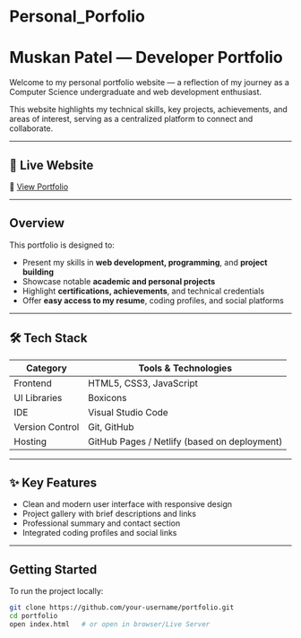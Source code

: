 # Personal_Porfolio 
# Muskan Patel — Developer Portfolio

Welcome to my personal portfolio website — a reflection of my journey as a Computer Science undergraduate and web development enthusiast.

This website highlights my technical skills, key projects, achievements, and areas of interest, serving as a centralized platform to connect and collaborate.

---

## 📍 Live Website

🔗 [View Portfolio](https://your-portfolio-link.com)

---

##  Overview

This portfolio is designed to:

- Present my skills in **web development, programming**, and **project building**
- Showcase notable **academic and personal projects**
- Highlight **certifications, achievements**, and technical credentials
- Offer **easy access to my resume**, coding profiles, and social platforms

---

## 🛠 Tech Stack

| Category      | Tools & Technologies                          |
|---------------|-----------------------------------------------|
| Frontend      | HTML5, CSS3, JavaScript                       |
| UI Libraries  | Boxicons                                      |
| IDE           | Visual Studio Code                            |
| Version Control | Git, GitHub                                 |
| Hosting       | GitHub Pages / Netlify (based on deployment)  |

---

## ✨ Key Features

- Clean and modern user interface with responsive design
- Project gallery with brief descriptions and links
- Professional summary and contact section
- Integrated coding profiles and social links

---

## Getting Started

To run the project locally:

```bash
git clone https://github.com/your-username/portfolio.git
cd portfolio
open index.html   # or open in browser/Live Server
